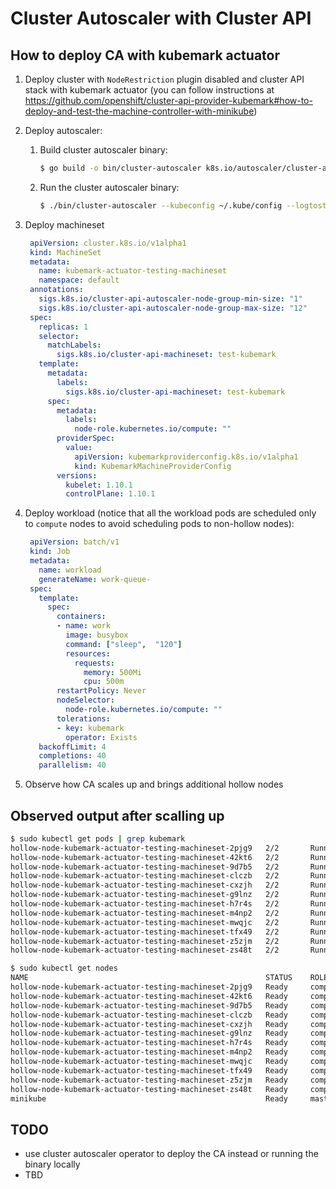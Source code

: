 # Cluster Autoscaler with Cluster API

## How to deploy CA with kubemark actuator

1. Deploy cluster with `NodeRestriction` plugin disabled and cluster API stack with kubemark actuator (you can follow instructions at https://github.com/openshift/cluster-api-provider-kubemark#how-to-deploy-and-test-the-machine-controller-with-minikube)

1. Deploy autoscaler:
   1. Build cluster autoscaler binary:
      ```sh
      $ go build -o bin/cluster-autoscaler k8s.io/autoscaler/cluster-autoscaler
      ```

   1. Run the cluster autoscaler binary:
      ```sh
      $ ./bin/cluster-autoscaler --kubeconfig ~/.kube/config --logtostderr --scan-interval=10s --cloud-provider=cluster-api --scale-down-delay-after-failure=10s --scale-down-unneeded-time=10s --scale-down-delay-after-add=10s --leader-elect=false 6 -v=4
      ```

1. Deploy machineset
   ```yaml
    apiVersion: cluster.k8s.io/v1alpha1
    kind: MachineSet
    metadata:
      name: kubemark-actuator-testing-machineset
      namespace: default
    annotations:
      sigs.k8s.io/cluster-api-autoscaler-node-group-min-size: "1"
      sigs.k8s.io/cluster-api-autoscaler-node-group-max-size: "12"
    spec:
      replicas: 1
      selector:
        matchLabels:
          sigs.k8s.io/cluster-api-machineset: test-kubemark
      template:
        metadata:
          labels:
            sigs.k8s.io/cluster-api-machineset: test-kubemark
        spec:
          metadata:
            labels:
              node-role.kubernetes.io/compute: ""
          providerSpec:
            value:
              apiVersion: kubemarkproviderconfig.k8s.io/v1alpha1
              kind: KubemarkMachineProviderConfig
          versions:
            kubelet: 1.10.1
            controlPlane: 1.10.1
   ```

1. Deploy workload (notice that all the workload pods are scheduled only to `compute` nodes to avoid scheduling pods to non-hollow nodes):
   ```yaml
    apiVersion: batch/v1
    kind: Job
    metadata:
      name: workload
      generateName: work-queue-
    spec:
      template:
        spec:
          containers:
          - name: work
            image: busybox
            command: ["sleep",  "120"]
            resources:
              requests:
                memory: 500Mi
                cpu: 500m
          restartPolicy: Never
          nodeSelector:
            node-role.kubernetes.io/compute: ""
          tolerations:
          - key: kubemark
            operator: Exists
      backoffLimit: 4
      completions: 40
      parallelism: 40
   ```

1. Observe how CA scales up and brings additional hollow nodes

## Observed output after scalling up

```sh
$ sudo kubectl get pods | grep kubemark
hollow-node-kubemark-actuator-testing-machineset-2pjg9   2/2       Running   0          5m
hollow-node-kubemark-actuator-testing-machineset-42kt6   2/2       Running   0          5m
hollow-node-kubemark-actuator-testing-machineset-9d7b5   2/2       Running   0          5m
hollow-node-kubemark-actuator-testing-machineset-clczb   2/2       Running   0          8m
hollow-node-kubemark-actuator-testing-machineset-cxzjh   2/2       Running   0          29m
hollow-node-kubemark-actuator-testing-machineset-g9lnz   2/2       Running   0          8m
hollow-node-kubemark-actuator-testing-machineset-h7r4s   2/2       Running   0          8m
hollow-node-kubemark-actuator-testing-machineset-m4np2   2/2       Running   0          8m
hollow-node-kubemark-actuator-testing-machineset-mwqjc   2/2       Running   0          5m
hollow-node-kubemark-actuator-testing-machineset-tfx49   2/2       Running   0          5m
hollow-node-kubemark-actuator-testing-machineset-z5zjm   2/2       Running   0          5m
hollow-node-kubemark-actuator-testing-machineset-zs48t   2/2       Running   0          8m
```

```sh
$ sudo kubectl get nodes
NAME                                                     STATUS    ROLES     AGE       VERSION
hollow-node-kubemark-actuator-testing-machineset-2pjg9   Ready     compute   5m        v1.11.3-1+9a66bfb457afde-dirty
hollow-node-kubemark-actuator-testing-machineset-42kt6   Ready     compute   5m        v1.11.3-1+9a66bfb457afde-dirty
hollow-node-kubemark-actuator-testing-machineset-9d7b5   Ready     compute   5m        v1.11.3-1+9a66bfb457afde-dirty
hollow-node-kubemark-actuator-testing-machineset-clczb   Ready     compute   8m        v1.11.3-1+9a66bfb457afde-dirty
hollow-node-kubemark-actuator-testing-machineset-cxzjh   Ready     compute   25m       v1.11.3-1+9a66bfb457afde-dirty
hollow-node-kubemark-actuator-testing-machineset-g9lnz   Ready     compute   8m        v1.11.3-1+9a66bfb457afde-dirty
hollow-node-kubemark-actuator-testing-machineset-h7r4s   Ready     compute   8m        v1.11.3-1+9a66bfb457afde-dirty
hollow-node-kubemark-actuator-testing-machineset-m4np2   Ready     compute   9m        v1.11.3-1+9a66bfb457afde-dirty
hollow-node-kubemark-actuator-testing-machineset-mwqjc   Ready     compute   5m        v1.11.3-1+9a66bfb457afde-dirty
hollow-node-kubemark-actuator-testing-machineset-tfx49   Ready     compute   5m        v1.11.3-1+9a66bfb457afde-dirty
hollow-node-kubemark-actuator-testing-machineset-z5zjm   Ready     compute   5m        v1.11.3-1+9a66bfb457afde-dirty
hollow-node-kubemark-actuator-testing-machineset-zs48t   Ready     compute   8m        v1.11.3-1+9a66bfb457afde-dirty
minikube                                                 Ready     master    1h        v1.11.3
```

## TODO

- use cluster autoscaler operator to deploy the CA instead or running the binary locally
- TBD
